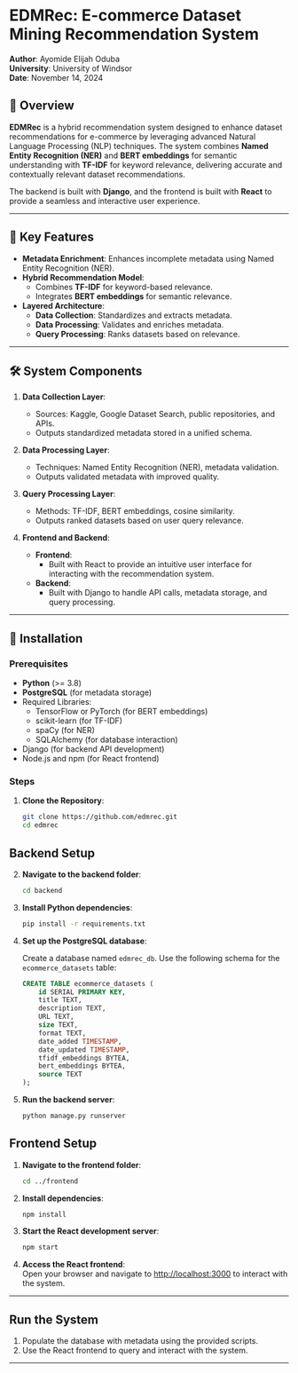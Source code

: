 
# EDMRec: E-commerce Dataset Mining Recommendation System

**Author**: Ayomide Elijah Oduba  
**University**: University of Windsor  
**Date**: November 14, 2024

## 📖 Overview

**EDMRec** is a hybrid recommendation system designed to enhance dataset recommendations for e-commerce by leveraging advanced Natural Language Processing (NLP) techniques. The system combines **Named Entity Recognition (NER)** and **BERT embeddings** for semantic understanding with **TF-IDF** for keyword relevance, delivering accurate and contextually relevant dataset recommendations.

The backend is built with **Django**, and the frontend is built with **React** to provide a seamless and interactive user experience.

---

## 🔑 Key Features

- **Metadata Enrichment**: Enhances incomplete metadata using Named Entity Recognition (NER).
- **Hybrid Recommendation Model**:
  - Combines **TF-IDF** for keyword-based relevance.
  - Integrates **BERT embeddings** for semantic relevance.
- **Layered Architecture**:
  - **Data Collection**: Standardizes and extracts metadata.
  - **Data Processing**: Validates and enriches metadata.
  - **Query Processing**: Ranks datasets based on relevance.

---

## 🛠️ System Components

1. **Data Collection Layer**:
   - Sources: Kaggle, Google Dataset Search, public repositories, and APIs.
   - Outputs standardized metadata stored in a unified schema.

2. **Data Processing Layer**:
   - Techniques: Named Entity Recognition (NER), metadata validation.
   - Outputs validated metadata with improved quality.

3. **Query Processing Layer**:
   - Methods: TF-IDF, BERT embeddings, cosine similarity.
   - Outputs ranked datasets based on user query relevance.

4. **Frontend and Backend**:
   - **Frontend**:
     - Built with React to provide an intuitive user interface for interacting with the recommendation system.
   - **Backend**:
     - Built with Django to handle API calls, metadata storage, and query processing.

---

## 🚀 Installation

### Prerequisites

- **Python** (>= 3.8)
- **PostgreSQL** (for metadata storage)
- Required Libraries:
  - TensorFlow or PyTorch (for BERT embeddings)
  - scikit-learn (for TF-IDF)
  - spaCy (for NER)
  - SQLAlchemy (for database interaction)
- Django (for backend API development)
- Node.js and npm (for React frontend)

### Steps

1. **Clone the Repository**:
   ```bash
   git clone https://github.com/edmrec.git
   cd edmrec
   ```

## Backend Setup

2. **Navigate to the backend folder**:
   ```bash
   cd backend
   ```

3. **Install Python dependencies**:
   ```bash
   pip install -r requirements.txt
   ```

4. **Set up the PostgreSQL database**:

   Create a database named `edmrec_db`. Use the following schema for the `ecommerce_datasets` table:

   ```sql
   CREATE TABLE ecommerce_datasets (
       id SERIAL PRIMARY KEY,
       title TEXT,
       description TEXT,
       URL TEXT,
       size TEXT,
       format TEXT,
       date_added TIMESTAMP,
       date_updated TIMESTAMP,
       tfidf_embeddings BYTEA,
       bert_embeddings BYTEA,
       source TEXT
   );
   ```

5. **Run the backend server**:
   ```bash
   python manage.py runserver
   ```

## Frontend Setup

1. **Navigate to the frontend folder**:
   ```bash
   cd ../frontend
   ```

2. **Install dependencies**:
   ```bash
   npm install
   ```

3. **Start the React development server**:
   ```bash
   npm start
   ```

4. **Access the React frontend**:  
   Open your browser and navigate to [http://localhost:3000](http://localhost:3000) to interact with the system.

---

## Run the System

1. Populate the database with metadata using the provided scripts.
2. Use the React frontend to query and interact with the system.

---
